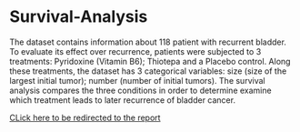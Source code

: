 # Survival-Analysis
The dataset contains information about 118 patient with recurrent bladder. To evaluate its effect over recurrence, patients were subjected to 3 treatments: Pyridoxine (Vitamin B6); Thiotepa and a Placebo control. Along these treatments, the dataset has 3 categorical variables: size (size of the largest initial tumor); number (number of initial tumors). The survival analysis compares the three conditions in order to determine examine which treatment leads to later recurrence of bladder cancer.

[CLick here to be redirected to the report](https://cafrigolett.github.io/Survival-Analysis/index.html)
